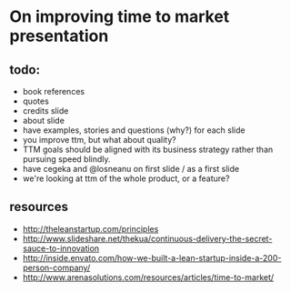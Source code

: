# On improving time to market presentation

## todo:
* book references
* quotes
* credits slide
* about slide
* have examples, stories and questions (why?) for each slide
* you improve ttm, but what about quality?
* TTM goals should be aligned with its business strategy rather than pursuing speed blindly.
* have cegeka and @losneanu on first slide / as a first slide
* we're looking at ttm of the whole product, or a feature?

## resources
* http://theleanstartup.com/principles
* http://www.slideshare.net/thekua/continuous-delivery-the-secret-sauce-to-innovation
* http://inside.envato.com/how-we-built-a-lean-startup-inside-a-200-person-company/
* http://www.arenasolutions.com/resources/articles/time-to-market/
